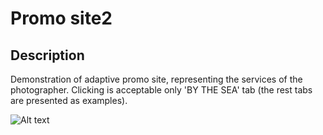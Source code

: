 # Promo site2

## Description

Demonstration of adaptive promo site, representing the services of the photographer. Clicking is acceptable only 'BY THE SEA' tab (the rest tabs are presented as examples).

![Alt text](https://github.com/Femalopper/HTML-CSS-coding/blob/main/Promo%20site2/Screenshots/Promo%20site2.gif)
